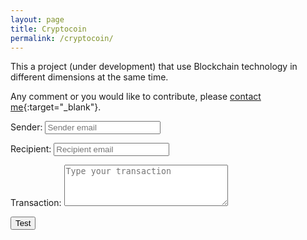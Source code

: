 ```yaml
---
layout: page
title: Cryptocoin
permalink: /cryptocoin/
---
```


This a project (under development) that use Blockchain technology in different dimensions at the same time.

Any comment or you would like to contribute, please [contact me][contact_url]{:target="_blank"}.


<form class="transaction-form" method="post">
   <p>
   	<label for="form-field-sender">Sender:</label>
   	<input name="sender" type="text" placeholder="Sender email" required="required" id="form-field-name" /></p>
   <p>
   	<label for="form-field-recipient">Recipient:</label>
   	<input name="recipient" type="email" placeholder="Recipient email" required="required" id="form-field-recipient" /></p>
   <p><label for="form-field-transaction">Transaction:</label>
   	<textarea name="transaction" required="required" placeholder="Type your transaction" rows="4" cols="30" id="form-field-transaction"></textarea> 
   </p>
    <input type="submit" value="Test">
</form>


[contact_url]: /contact/
